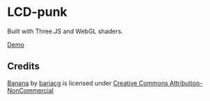 # LCD-punk

Built with Three.JS and WebGL shaders.

[Demo](https://vercel.com/bonkrat/lcd-punk)

## Credits

[Banana](https://sketchfab.com/3d-models/banana-c6f67e740d3242ef97f4e7a8d338de2c) by [bariacg](https://sketchfab.com/bariacg) is licensed under [Creative Commons Attribution-NonCommercial](http://creativecommons.org/licenses/by-nc/4.0/)
